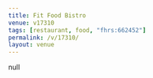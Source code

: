 ```yaml
---
title: Fit Food Bistro
venue: v17310
tags: [restaurant, food, "fhrs:662452"]
permalink: /v/17310/
layout: venue
---
```

null